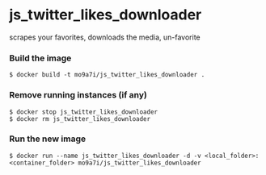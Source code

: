 # js_twitter_likes_downloader
 scrapes your favorites, downloads the media, un-favorite
 

### Build the image
`$ docker build -t mo9a7i/js_twitter_likes_downloader .`   

### Remove running instances (if any)
`$ docker stop js_twitter_likes_downloader`   
`$ docker rm js_twitter_likes_downloader`

### Run the new image
`$ docker run --name js_twitter_likes_downloader -d -v <local_folder>:<container_folder> mo9a7i/js_twitter_likes_downloader `   

